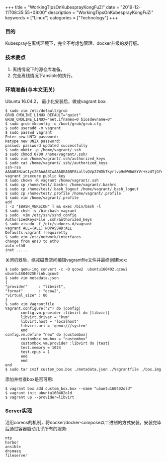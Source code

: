 +++
title = "WorkingTipsOnKubesprayKongFuZi"
date = "2019-12-11T08:35:55+08:00"
description = "WorkingTipsOnKubesprayKongFuZi"
keywords = ["Linux"]
categories = ["Technology"]
+++
### 目的
Kubespray在离线环境下，完全不考虑包管理、docker升级的发行版。    
### 技术要点
1. 离线情况下的源仓库准备。    
2. 完全离线情况下ansible的执行。   

### 环境准备(与本文无关)
Ubuntu 16.04.2， 最小化安装后，做成vagrant box:      

```
$ sudo vim /etc/default/grub
GRUB_CMDLINE_LINUX_DEFAULT="quiet"
GRUB_CMDLINE_LINUX="net.ifnames=0 biosdevname=0"
$ sudo grub-mkconfig -o /boot/grub/grub.cfg
$ sudo useradd -m vagrant
$ sudo passwd vagrant
Enter new UNIX password:
Retype new UNIX password:
passwd: password updated successfully
$ sudo mkdir -p /home/vagrant/.ssh
$ sudo chmod 0700 /home/vagrant/.ssh/
$ sudo vim /home/vagrant/.ssh/authorized_keys
$ sudo cat /home/vagrant/.ssh//authorized_keys
ssh-rsa AAAAB3NzaC1yc2EAAAABIwAAAQEA6NF8iallvQVp22WDkTkyrtvp9eWW6A8YVr+kz4TjGYe7gHzIw+niNltGEFHzD8+v1I2YJ6oXevct1YeS0o9HZyN1Q9qgCgzUFtdOKLv6IedplqoPkcmF0aYet2PkEDo3MlTBckFXPITAMzF8dJSIFo9D8HfdOV0IAdx4O7PtixWKn5y2hMNG0zQPyUecp4pzC6kivAIhyfHilFR61RGL+GPXQ2MWZWFYbAGjyiYJnAmCP3NOTd0jMZEnDkbUvxhMmBYSdETk1rRgm+R4LOzFUGaHqHDLKLX+FIPKcF96hrucXzcWyLbIbEgE98OHlnVYCzRdK8jlqm8tehUc9c9WhQ== vagrant insecure public key
$ sudo chown -R vagrant /home/vagrant/.ssh
$ sudo cp /home/test/.bashrc /home/vagrant/.bashrc 
$ sudo cp /home/test/.bash_logout /home/vagrant/.bash_logout
$ sudo cp /home/test/.profile /home/vagrant/.profile
$ sudo vim /home/vagrant/.profile 
add
[ -z "$BASH_VERSION" ] && exec /bin/bash -l
$ sudo chsh -s /bin/bash vagrant
$ sudo  vim /etc/ssh/sshd_config 
AuthorizedKeysFile .ssh/authorized_keys
$ sudo visudo -f /etc/sudoers.d/vagrant
vagrant ALL=(ALL) NOPASSWD:ALL
Defaults:vagrant !requiretty
$ sudo vim /etc/network/interfaces
change from ens3 to eth0
auto eth0
inet .....
```
关闭机器后，缩减磁盘空间编辑vagrantfile文件并最终创建box:     

```
$ sudo qemu-img convert -c -O qcow2  ubuntu160402.qcow2 ubuntu160402Shrink.qcow2
$ sudo vim metadata.json
{
"provider"     : "libvirt",
"format"       : "qcow2",
"virtual_size" : 80
}
$ sudo vim Vagrantfile
Vagrant.configure("2") do |config|
       config.vm.provider :libvirt do |libvirt|
       libvirt.driver = "kvm"
       libvirt.host = 'localhost'
       libvirt.uri = 'qemu:///system'
       end
config.vm.define "new" do |custombox|
       custombox.vm.box = "custombox"
       custombox.vm.provider :libvirt do |test|
       test.memory = 1024
       test.cpus = 1
       end
       end
end
$ sudo tar cvzf custom_box.box ./metadata.json ./Vagrantfile ./box.img
```
添加并检查box是否可用:      

```
$ vagrant box add custom_box.box --name "ubuntu160402old"
$ vagrant init ubuntu160402old
$ vagrant up --provider=libvirt
```
### Server实现
沿用coreos的机制，将docker/docker-compose以二进制的方式安装。安装完毕后通过容器启动几乎所有的服务:    

```
ntp
harbor
ansible
dnsmasq
fileserver
```

